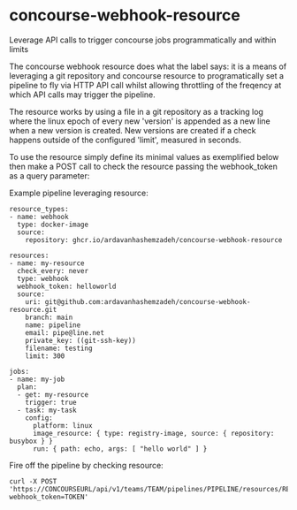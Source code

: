 # concourse-webhook-resource
Leverage API calls to trigger concourse jobs programmatically and within limits

The concourse webhook resource does what the label says: it is a means of
leveraging a git repository and concourse resource to programatically set a
pipeline to fly via HTTP API call whilst allowing throttling of the freqency
at which API calls may trigger the pipeline.

The resource works by using a file in a git repository as a tracking log where
the linux epoch of every new 'version' is appended as a new line when a new
version is created. New versions are created if a check happens outside of the
configured 'limit', measured in seconds.

To use the resource simply define its minimal values as exemplified below then
make a POST call to check the resource passing the webhook_token as a query
parameter:

Example pipeline leveraging resource:
```
resource_types:
- name: webhook
  type: docker-image
  source:
    repository: ghcr.io/ardavanhashemzadeh/concourse-webhook-resource

resources:
- name: my-resource
  check_every: never
  type: webhook
  webhook_token: helloworld
  source:
    uri: git@github.com:ardavanhashemzadeh/concourse-webhook-resource.git
    branch: main
    name: pipeline
    email: pipe@line.net
    private_key: ((git-ssh-key))
    filename: testing
    limit: 300

jobs:
- name: my-job
  plan:
  - get: my-resource
    trigger: true
  - task: my-task
    config:
      platform: linux
      image_resource: { type: registry-image, source: { repository: busybox } }
      run: { path: echo, args: [ "hello world" ] }
```

Fire off the pipeline by checking resource:
```
curl -X POST 'https://CONCOURSEURL/api/v1/teams/TEAM/pipelines/PIPELINE/resources/RESOURCE/check/webhook?webhook_token=TOKEN'
```
